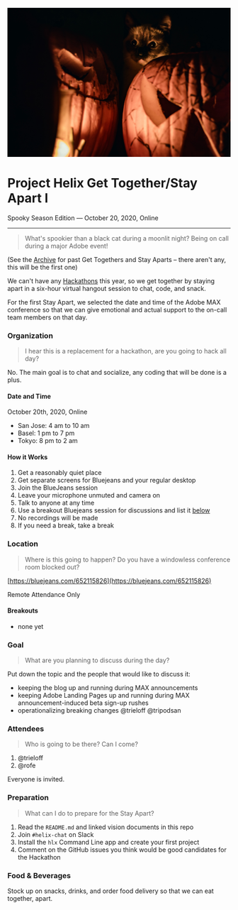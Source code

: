 ![](./1-spooky/1.jpg)

# Project Helix Get Together/Stay Apart I

Spooky Season Edition — October 20, 2020, Online

---

> What's spookier than a black cat during a moonlit night? Being on call during a major Adobe event!

(See the [Archive](./README.md) for past Get Togethers and Stay Aparts – there aren't any, this will be the first one)

We can't have any [Hackathons](../hackathons/README.md) this year, so we get together by staying apart in a six-hour virtual hangout session to chat, code, and snack.

For the first Stay Apart, we selected the date and time of the Adobe MAX conference so that we can give emotional and actual support to the on-call team members on that day.

### Organization

> I hear this is a replacement for a hackathon, are you going to hack all day?

No. The main goal is to chat and socialize, any coding that will be done is a plus.

#### Date and Time

October 20th, 2020, Online

- San Jose: 4 am to 10 am
- Basel: 1 pm to 7 pm
- Tokyo: 8 pm to 2 am

#### How it Works

1. Get a reasonably quiet place
2. Get separate screens for Bluejeans and your regular desktop
3. Join the BlueJeans session
4. Leave your microphone unmuted and camera on
5. Talk to anyone at any time
6. Use a breakout Bluejeans session for discussions and list it [below](#breakouts)
7. No recordings will be made
8. If you need a break, take a break

### Location

> Where is this going to happen? Do you have a windowless conference room blocked out?

[https://bluejeans.com/652115826](https://bluejeans.com/652115826)

Remote Attendance Only

#### Breakouts

- none yet

### Goal

> What are you planning to discuss during the day?

Put down the topic and the people that would like to discuss it:

* keeping the blog up and running during MAX announcements
* keeping Adobe Landing Pages up and running during MAX announcement-induced beta sign-up rushes
* operationalizing breaking changes @trieloff @tripodsan

### Attendees

> Who is going to be there? Can I come?

1. @trieloff 
1. @rofe

Everyone is invited.

### Preparation

> What can I do to prepare for the Stay Apart?

1. Read the `README.md` and linked vision documents in this repo
2. Join `#helix-chat` on Slack
3. Install the `hlx` Command Line app and create your first project
4. Comment on the GitHub issues you think would be good candidates for the Hackathon

### Food & Beverages

Stock up on snacks, drinks, and order food delivery so that we can eat together, apart.
